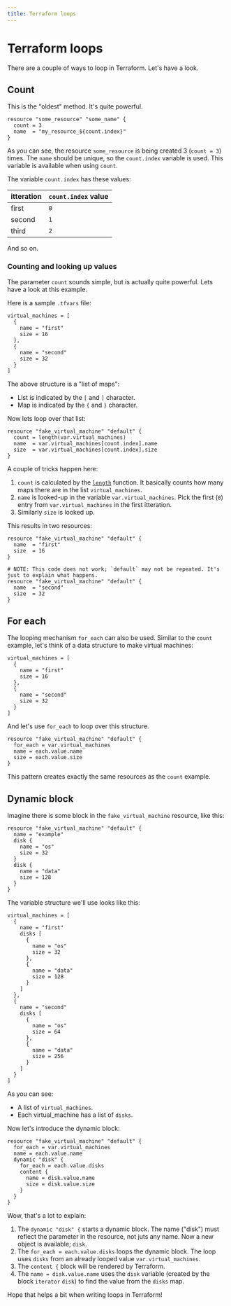 ```yaml
---
title: Terraform loops
---
```


# Terraform loops

There are a couple of ways to loop in Terraform. Let's have a look.

## Count

This is the "oldest" method. It's quite powerful.

```hcl
resource "some_resource" "some_name" {
  count = 3
  name  = "my_resource_${count.index}"
}
```

As you can see, the resource `some_resource` is being created 3 (`count = 3`) times.
The `name` should be unique, so the `count.index` variable is used. This variable is available when using `count`.

The variable `count.index` has these values:

| itteration | `count.index` value |
|------------|---------------------|
| first      | `0`                 |
| second     | `1`                 |
| third      | `2`                 |

And so on.

### Counting and looking up values

The parameter `count` sounds simple, but is actually quite powerful. Lets have a look at this example.


Here is a sample `.tfvars` file:

```hcl
virtual_machines = [
  {
    name = "first"
    size = 16
  },
  {
    name = "second"
    size = 32
  }
]
```

The above structure is a "list of maps":

- List is indicated by the `[` and `]` character.
- Map is indicated by the `{` and `}` character.

Now lets loop over that list:

```hcl
resource "fake_virtual_machine" "default" {
  count = length(var.virtual_machines)
  name  = var.virtual_machines[count.index].name
  size  = var.virtual_machines[count.index].size
}
```

A couple of tricks happen here:

1. `count` is calculated by the [`length`](https://www.terraform.io/docs/language/functions/length.html) function. It basically counts how many maps there are in the list `virtual_machines`.
2. `name` is looked-up in the variable `var.virtual_machines`. Pick the first (`0`) entry from `var.virtual_machines` in the first itteration.
3. Similarly `size` is looked up.

This results in two resources:

```hcl
resource "fake_virtual_machine" "default" {
  name  = "first"
  size  = 16
}

# NOTE: This code does not work; `default` may not be repeated. It's just to explain what happens.
resource "fake_virtual_machine" "default" {
  name  = "second"
  size  = 32
}
```

## For each

The looping mechanism `for_each` can also be used. Similar to the `count` example, let's think of a data structure to make virtual machines:

```hcl
virtual_machines = [
  {
    name = "first"
    size = 16
  },
  {
    name = "second"
    size = 32
  }
]
```

And let's use `for_each` to loop over this structure.

```hcl
resource "fake_virtual_machine" "default" {
  for_each = var.virtual_machines
  name = each.value.name
  size = each.value.size
}
```

This pattern creates exactly the same resources as the `count` example.

## Dynamic block

Imagine there is some block in the `fake_virtual_machine` resource, like this:

```hcl
resource "fake_virtual_machine" "default" {
  name = "example"
  disk {
    name = "os"
    size = 32
  }
  disk {
    name = "data"
    size = 128
  }
}
```

The variable structure we'll use looks like this:

```hcl
virtual_machines = [
  {
    name = "first"
    disks [
      {
        name = "os"
        size = 32
      },
      {
        name = "data"
        size = 128
      }
    ]
  },
  {
    name = "second"
    disks [
      {
        name = "os"
        size = 64
      },
      {
        name = "data"
        size = 256
      }
    ]
  }
]
```

As you can see:

- A list of `virtual_machines`.
- Each virtual_machine has a list of `disks`.

Now let's introduce the dynamic block:

```hcl
resource "fake_virtual_machine" "default" {
  for_each = var.virtual_machines
  name = each.value.name
  dynamic "disk" {
    for_each = each.value.disks
    content {
      name = disk.value.name
      size = disk.value.size
    }
  }
}
```

Wow, that's a lot to explain:

1. The `dynamic "disk" {` starts a dynamic block. The name ("disk") must reflect the parameter in the resource, not juts any name. Now a new object is available; `disk`.
2. The `for_each = each.value.disks` loops the dynamic block. The loop uses `disks` from an already looped value `var.virtual_machines`.
3. The `content {` block will be rendered by Terraform.
4. The `name = disk.value.name` uses the `disk` variable (created by the block `iterator` `disk`) to find the value from the `disks` map.

Hope that helps a bit when writing loops in Terraform!
